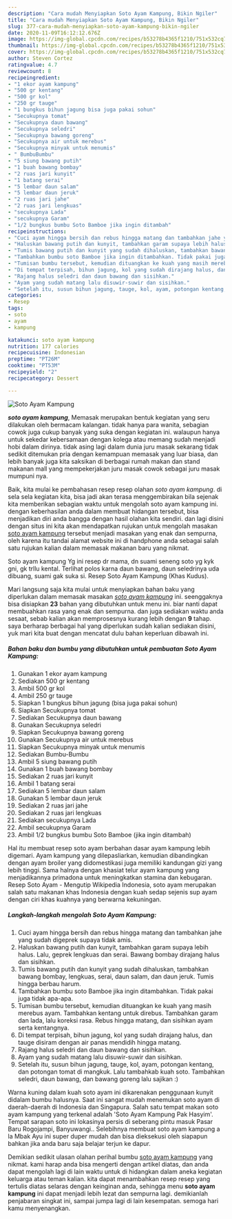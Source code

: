 ```yaml
---
description: "Cara mudah Menyiapkan Soto Ayam Kampung, Bikin Ngiler"
title: "Cara mudah Menyiapkan Soto Ayam Kampung, Bikin Ngiler"
slug: 377-cara-mudah-menyiapkan-soto-ayam-kampung-bikin-ngiler
date: 2020-11-09T16:12:12.676Z
image: https://img-global.cpcdn.com/recipes/b53278b4365f1210/751x532cq70/soto-ayam-kampung-foto-resep-utama.jpg
thumbnail: https://img-global.cpcdn.com/recipes/b53278b4365f1210/751x532cq70/soto-ayam-kampung-foto-resep-utama.jpg
cover: https://img-global.cpcdn.com/recipes/b53278b4365f1210/751x532cq70/soto-ayam-kampung-foto-resep-utama.jpg
author: Steven Cortez
ratingvalue: 4.7
reviewcount: 8
recipeingredient:
- "1 ekor ayam kampung"
- "500 gr kentang"
- "500 gr kol"
- "250 gr tauge"
- "1 bungkus bihun jagung bisa juga pakai sohun"
- "Secukupnya tomat"
- "Secukupnya daun bawang"
- "Secukupnya seledri"
- "Secukupnya bawang goreng"
- "Secukupnya air untuk merebus"
- "Secukupnya minyak untuk menumis"
- " BumbuBumbu"
- "5 siung bawang putih"
- "1 buah bawang bombay"
- "2 ruas jari kunyit"
- "1 batang serai"
- "5 lembar daun salam"
- "5 lembar daun jeruk"
- "2 ruas jari jahe"
- "2 ruas jari lengkuas"
- "secukupnya Lada"
- "secukupnya Garam"
- "1/2 bungkus bumbu Soto Bamboe jika ingin ditambah"
recipeinstructions:
- "Cuci ayam hingga bersih dan rebus hingga matang dan tambahkan jahe yang sudah digeprek supaya tidak amis."
- "Haluskan bawang putih dan kunyit, tambahkan garam supaya lebih halus. Lalu, geprek lengkuas dan serai. Bawang bombay dirajang halus dan sisihkan."
- "Tumis bawang putih dan kunyit yang sudah dihaluskan, tambahkan bawang bombay, lengkuas, serai, daun salam, dan daun jeruk. Tumis hingga berbau harum."
- "Tambahkan bumbu soto Bamboe jika ingin ditambahkan. Tidak pakai juga tidak apa-apa."
- "Tumisan bumbu tersebut, kemudian dituangkan ke kuah yang masih merebus ayam. Tambahkan kentang untuk direbus. Tambahkan garam dan lada, lalu koreksi rasa. Rebus hingga matang, dan sisihkan ayam serta kentangnya."
- "Di tempat terpisah, bihun jagung, kol yang sudah dirajang halus, dan tauge disiram dengan air panas mendidih hingga matang."
- "Rajang halus seledri dan daun bawang dan sisihkan."
- "Ayam yang sudah matang lalu disuwir-suwir dan sisihkan."
- "Setelah itu, susun bihun jagung, tauge, kol, ayam, potongan kentang, dan potongan tomat di mangkuk. Lalu tambahkab kuah soto. Tambahkan seledri, daun bawang, dan bawang goreng lalu sajikan :)"
categories:
- Resep
tags:
- soto
- ayam
- kampung

katakunci: soto ayam kampung 
nutrition: 177 calories
recipecuisine: Indonesian
preptime: "PT26M"
cooktime: "PT53M"
recipeyield: "2"
recipecategory: Dessert

---
```



![Soto Ayam Kampung](https://img-global.cpcdn.com/recipes/b53278b4365f1210/751x532cq70/soto-ayam-kampung-foto-resep-utama.jpg)

<b><i>soto ayam kampung</i></b>, Memasak merupakan bentuk kegiatan yang seru dilakukan oleh bermacam kalangan. tidak hanya para wanita, sebagian cowok juga cukup banyak yang suka dengan kegiatan ini. walaupun hanya untuk sekedar kebersamaan dengan kolega atau memang sudah menjadi hobi dalam dirinya. tidak asing lagi dalam dunia juru masak sekarang tidak sedikit ditemukan pria dengan kemampuan memasak yang luar biasa, dan lebih banyak juga kita saksikan di berbagai rumah makan dan stand makanan mall yang mempekerjakan juru masak cowok sebagai juru masak mumpuni nya.

Baik, kita mulai ke pembahasan resep resep olahan <i>soto ayam kampung</i>. di sela sela kegiatan kita, bisa jadi akan terasa menggembirakan bila sejenak kita memberikan sebagian waktu untuk mengolah soto ayam kampung ini. dengan keberhasilan anda dalam membuat hidangan tersebut, bisa menjadikan diri anda bangga dengan hasil olahan kita sendiri. dan lagi disini dengan situs ini kita akan mendapatkan rujukan untuk mengolah masakan <u>soto ayam kampung</u> tersebut menjadi masakan yang enak dan sempurna, oleh karena itu tandai alamat website ini di handphone anda sebagai salah satu rujukan kalian dalam memasak makanan baru yang nikmat.

Soto ayam kampung Yg ini resep dr mama, dn suami seneng soto yg kyk gni, gk trllu kental. Terlihat polos karna daun bawang, daun seledrinya uda dibuang, suami gak suka si. Resep Soto Ayam Kampung (Khas Kudus).


Mari langsung saja kita mulai untuk menyiapkan bahan baku yang diperlukan dalam memasak masakan <u><i>soto ayam kampung</i></u> ini. seenggaknya bisa disiapkan <b>23</b> bahan yang dibutuhkan untuk menu ini. biar nanti dapat membuahkan rasa yang enak dan sempurna. dan juga sediakan waktu anda sesaat, sebab kalian akan memprosesnya kurang lebih dengan <b>9</b> tahap. saya berharap berbagai hal yang diperlukan sudah kalian sediakan disini, yuk mari kita buat dengan mencatat dulu bahan keperluan dibawah ini.

<!--inarticleads1-->

##### Bahan baku dan bumbu yang dibutuhkan untuk pembuatan Soto Ayam Kampung:

1. Gunakan 1 ekor ayam kampung
1. Sediakan 500 gr kentang
1. Ambil 500 gr kol
1. Ambil 250 gr tauge
1. Siapkan 1 bungkus bihun jagung (bisa juga pakai sohun)
1. Siapkan Secukupnya tomat
1. Sediakan Secukupnya daun bawang
1. Gunakan Secukupnya seledri
1. Siapkan Secukupnya bawang goreng
1. Gunakan Secukupnya air untuk merebus
1. Siapkan Secukupnya minyak untuk menumis
1. Sediakan  Bumbu-Bumbu
1. Ambil 5 siung bawang putih
1. Gunakan 1 buah bawang bombay
1. Sediakan 2 ruas jari kunyit
1. Ambil 1 batang serai
1. Sediakan 5 lembar daun salam
1. Gunakan 5 lembar daun jeruk
1. Sediakan 2 ruas jari jahe
1. Sediakan 2 ruas jari lengkuas
1. Sediakan secukupnya Lada
1. Ambil secukupnya Garam
1. Ambil 1/2 bungkus bumbu Soto Bamboe (jika ingin ditambah)


Hal itu membuat resep soto ayam berbahan dasar ayam kampung lebih digemari. Ayam kampung yang dilepasliarkan, kemudian dibandingkan dengan ayam broiler yang didomestikasi juga memiliki kandungan gizi yang lebih tinggi. Sama halnya dengan khasiat telur ayam kampung yang menjadikannya primadona untuk meningkatkan stamina dan kebugaran. Resep Soto Ayam - Mengutip Wikipedia Indonesia, soto ayam merupakan salah satu makanan khas Indonesia dengan kuah sedap sejenis sup ayam dengan ciri khas kuahnya yang berwarna kekuningan. 

<!--inarticleads2-->

##### Langkah-langkah mengolah Soto Ayam Kampung:

1. Cuci ayam hingga bersih dan rebus hingga matang dan tambahkan jahe yang sudah digeprek supaya tidak amis.
1. Haluskan bawang putih dan kunyit, tambahkan garam supaya lebih halus. Lalu, geprek lengkuas dan serai. Bawang bombay dirajang halus dan sisihkan.
1. Tumis bawang putih dan kunyit yang sudah dihaluskan, tambahkan bawang bombay, lengkuas, serai, daun salam, dan daun jeruk. Tumis hingga berbau harum.
1. Tambahkan bumbu soto Bamboe jika ingin ditambahkan. Tidak pakai juga tidak apa-apa.
1. Tumisan bumbu tersebut, kemudian dituangkan ke kuah yang masih merebus ayam. Tambahkan kentang untuk direbus. Tambahkan garam dan lada, lalu koreksi rasa. Rebus hingga matang, dan sisihkan ayam serta kentangnya.
1. Di tempat terpisah, bihun jagung, kol yang sudah dirajang halus, dan tauge disiram dengan air panas mendidih hingga matang.
1. Rajang halus seledri dan daun bawang dan sisihkan.
1. Ayam yang sudah matang lalu disuwir-suwir dan sisihkan.
1. Setelah itu, susun bihun jagung, tauge, kol, ayam, potongan kentang, dan potongan tomat di mangkuk. Lalu tambahkab kuah soto. Tambahkan seledri, daun bawang, dan bawang goreng lalu sajikan :)


Warna kuning dalam kuah soto ayam ini dikarenakan penggunaan kunyit didalam bumbu halusnya. Saat ini sangat mudah menemukan soto ayam di daerah-daerah di Indonesia dan Singapura. Salah satu tempat makan soto ayam kampung yang terkenal adalah &#39;Soto Ayam Kampung Pak Hasyim&#39;. Tempat sarapan soto ini lokasinya persis di seberang pintu masuk Pasar Baru Rogojampi, Banyuwangi.. Selebihnya membuat soto ayam kampung a la Mbak Ayu ini super duper mudah dan bisa dieksekusi oleh siapapun bahkan jika anda baru saja belajar terjun ke dapur. 

Demikian sedikit ulasan olahan perihal bumbu <u>soto ayam kampung</u> yang nikmat. kami harap anda bisa mengerti dengan artikel diatas, dan anda dapat mengolah lagi di lain waktu untuk di hidangkan dalam aneka kegiatan keluarga atau teman kalian. kita dapat menambahkan resep resep yang tertulis diatas selaras dengan keinginan anda, sehingga menu <b>soto ayam kampung</b> ini dapat menjadi lebih lezat dan sempurna lagi. demikianlah penjabaran singkat ini, sampai jumpa lagi di lain kesempatan. semoga hari kamu menyenangkan.
